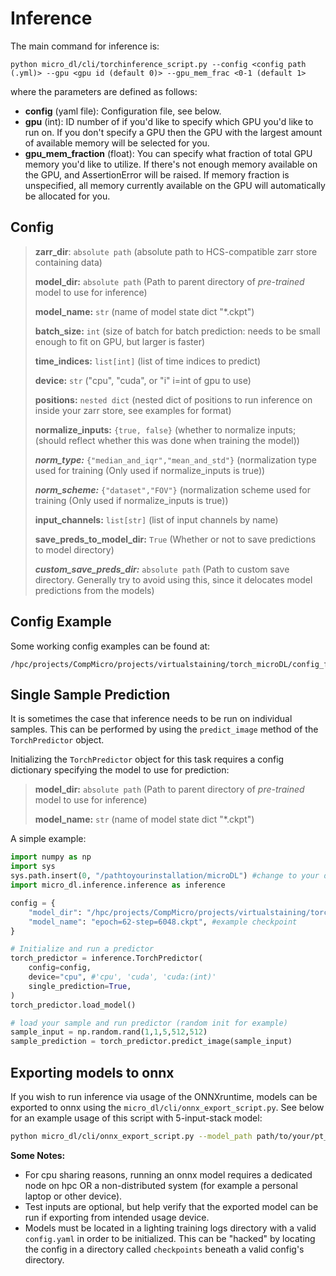 # Inference

The main command for inference is:

```buildoutcfg
python micro_dl/cli/torchinference_script.py --config <config path (.yml)> --gpu <gpu id (default 0)> --gpu_mem_frac <0-1 (default 1>
```

where the parameters are defined as follows:

* **config** (yaml file): Configuration file, see below.
* **gpu** (int): ID number of if you'd like to specify which GPU you'd like to run on. If you don't
specify a GPU then the GPU with the largest amount of available memory will be selected for you.
* **gpu_mem_fraction** (float): You can specify what fraction of total GPU memory you'd like to utilize.
If there's not enough memory available on the GPU, and AssertionError will be raised.
If memory fraction is unspecified, all memory currently available on the GPU will automatically
be allocated for you.

## Config

> **zarr_dir**: `absolute path` (absolute path to HCS-compatible zarr store containing data)
>
> **model_dir:** `absolute path` (Path to parent directory of _pre-trained_ model to use for inference)
>
> **model_name:** `str` (name of model state dict "*.ckpt")
>
> **batch_size:** `int` (size of batch for batch prediction: needs to be small enough to fit on GPU, but larger is faster)
>
> **time_indices:** `list[int]` (list of time indices to predict)
>
> **device:** `str` ("cpu", "cuda", or "i" i=int of gpu to use)
>
> **positions:** `nested dict` (nested dict of positions to run inference on inside your zarr store, see examples for format)
>
> **normalize_inputs:** `{true, false}` (whether to normalize inputs; (should reflect whether this was done when training the model))
>
> ***norm_type:*** `{"median_and_iqr","mean_and_std"}` (normalization type used for training (Only used if normalize_inputs is true))
>
> ***norm_scheme:*** `{"dataset","FOV"}` (normalization scheme used for training (Only used if normalize_inputs is true))
>
> **input_channels:** `list[str]` (list of input channels by name)
>
> **save_preds_to_model_dir:** `True` (Whether or not to save predictions to model directory)
>
> ***custom_save_preds_dir:*** `absolute path` (Path to custom save directory. Generally try to avoid using this, since it delocates model predictions from the models)

## Config Example

Some working config examples can be found at:

```buildoutcfg
/hpc/projects/CompMicro/projects/virtualstaining/torch_microDL/config_files/2022_HEK_nuc_mem_Soorya/TestData_HEK_2022_04_16/
```

## Single Sample Prediction
It is sometimes the case that inference needs to be run on individual samples. This can be performed by using the `predict_image` method of the `TorchPredictor` object.

Initializing the `TorchPredictor` object for this task requires a config dictionary specifying the model to use for prediction:
> **model_dir:** `absolute path` (Path to parent directory of _pre-trained_ model to use for inference)
>
> **model_name:** `str` (name of model state dict "*.ckpt")

A simple example:

```python
import numpy as np
import sys
sys.path.insert(0, "/pathtoyourinstallation/microDL") #change to your directory
import micro_dl.inference.inference as inference

config = {
    "model_dir": "/hpc/projects/CompMicro/projects/virtualstaining/torch_microDL/models/2023_04_05_Phase2Nuc_HEK_lightning/shalin/lightning_logs/20230408-145505/", #example training dir
    "model_name": "epoch=62-step=6048.ckpt", #example checkpoint
}

# Initialize and run a predictor
torch_predictor = inference.TorchPredictor(
    config=config,
    device="cpu", #'cpu', 'cuda', 'cuda:(int)'
    single_prediction=True,
)
torch_predictor.load_model()

# load your sample and run predictor (random init for example)
sample_input = np.random.rand(1,1,5,512,512)
sample_prediction = torch_predictor.predict_image(sample_input)

```

## Exporting models to onnx

If you wish to run inference via usage of the ONNXruntime, models can be exported to onnx using the `micro_dl/cli/onnx_export_script.py`. See below for an example usage of this script with 5-input-stack model:

```bash
python micro_dl/cli/onnx_export_script.py --model_path path/to/your/pt_model.pt --stack_depth 5 --export_path intended/path/to/model/export.onnx --test_input path/to/test/input.npy
```

**Some Notes:**

* For cpu sharing reasons, running an onnx model requires a dedicated node on hpc OR a non-distributed system (for example a personal laptop or other device).
* Test inputs are optional, but help verify that the exported model can be run if exporting from intended usage device.
* Models must be located in a lighting training logs directory with a valid `config.yaml` in order to be initialized. This can be "hacked" by locating the config in a directory called `checkpoints` beneath a valid config's directory.
